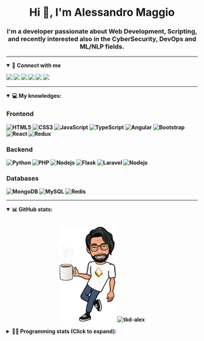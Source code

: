 <h1 align="center">Hi 👋, I'm Alessandro Maggio</h1>
<h3 align="center">I'm a developer passionate about Web Development, Scripting, and recently interested also in the CyberSecurity, DevOps and ML/NLP fields.</h3>

____

<details open>
<summary>🤝 <b>Connect with me<b></summary>

<p align = "center">

[<img src="https://img.shields.io/badge/twitter-1DA1F2.svg?&style=for-the-badge&logo=twitter&logoColor=white" />](https://twitter.com/TkdAxel)
[<img src ="https://img.shields.io/badge/portfolio-web-%23.svg?&style=for-the-badge&logo=&logoColor=white%22">](https://alessandromaggio.it/)
[<img src ="https://img.shields.io/badge/Telegram-1ca0f1.svg?&style=for-the-badge&logo=Telegram&logoColor=white%22&link=https://t.me/TkdAlex">](https://t.me/TkdAlex/)
[<img src="https://img.shields.io/badge/gmail-c14438.svg?&style=for-the-badge&logo=Gmail&logoColor=white&link=mailto:alex.tkd.alex@gmail.com"/>](mailto:alex.tkd.alex@gmail.com)
[<img src="https://img.shields.io/badge/linkedin-0077B5.svg?&style=for-the-badge&logo=linkedin&logoColor=white" />](https://www.linkedin.com/in/aalessandromaggio/)
[<img src = "https://img.shields.io/badge/instagram-E4405F.svg?&style=for-the-badge&logo=instagram&logoColor=white">](https://www.instagram.com/tkd_alex/)
<!--- [![Visits Badge](https://badges.pufler.dev/visits/tkd-alex/tkd-alex?style=for-the-badge&color=blue)](https://github.com/tkd-alex/tkd-alex) -->

</p>

</details>

---

<details open>
<summary>💻 <b>My knowledges</b>: </summary>

### Frontend
![HTML5](https://img.shields.io/badge/-HTML5-E34F26.svg?style=for-the-badge&logo=html5&logoColor=ffffff)
![CSS3](https://img.shields.io/badge/-CSS3-1572B6.svg?style=for-the-badge&logo=css3)
![JavaScript](https://img.shields.io/badge/-JavaScript-282C34?style=for-the-badge&logo=javascript)
![TypeScript](https://img.shields.io/badge/-TypeScript-007ACC?style=for-the-badge&logo=typescript)
![Angular](https://img.shields.io/badge/-Angular-DD0031?style=for-the-badge&logo=angular)
![Bootstrap](https://img.shields.io/badge/-Bootstrap-563D7C.svg?style=for-the-badge&logo=bootstrap)
![React](https://img.shields.io/badge/-React-282C34.svg?style=for-the-badge&logo=react&logoColor=ffffff)
![Redux](https://img.shields.io/badge/-Redux-764ABC.svg?style=for-the-badge&logo=redux)

### Backend
![Python](https://img.shields.io/badge/-Python-3776AB.svg?style=for-the-badge&logo=Python&logoColor=ffffff)
![PHP](https://img.shields.io/badge/-PHP-777BB4.svg?style=for-the-badge&logo=PHP&logoColor=ffffff)
![Nodejs](https://img.shields.io/badge/-Bash-4EAA25.svg?style=for-the-badge&logo=gnu-bash&logoColor=ffffff)
![Flask](https://img.shields.io/badge/-Flask-282C34.svg?style=for-the-badge&logo=flask)
![Laravel](https://img.shields.io/badge/-Laravel-FF2D20.svg?style=for-the-badge&logo=laravel&logoColor=ffffff)
![Nodejs](https://img.shields.io/badge/-Nodejs-339933.svg?style=for-the-badge&logo=Node.js&logoColor=ffffff)

### Databases
![MongoDB](https://img.shields.io/badge/-MongoDB-47A248?style=for-the-badge&logo=mongodb&logoColor=ffffff)
![MySQL](https://img.shields.io/badge/-MySQL-4479A1?style=for-the-badge&logo=mysql&logoColor=ffffff)
![Redis](https://img.shields.io/badge/-Redis-DC382D?style=for-the-badge&logo=Redis&logoColor=ffffff)

</details>

---

<details open>
 <summary>📊 <b>GitHub stats</b>: </summary>

<br>

<p align = "center">
    <img src="https://raw.githubusercontent.com/Tkd-Alex/tkd-alex/master/images/321517cd-ff68-41a7-b0d1-e765680568a7-8b6448d9-c944-4146-b633-adbdd25cb471-v1.png" height="250" />
    <img src="https://github-readme-stats.vercel.app/api?username=tkd-alex&show_icons=true&count_private=true&hide_border=true&line_height=25" alt="tkd-alex">
</p>

</design>

<details>
 <summary>👨‍💻 <b>Programming stats (Click to expand)</b>: </summary>
 
<!--START_SECTION:waka-->
**I'm an Early 🐤** 

```text
🌞 Morning    223 commits    ████░░░░░░░░░░░░░░░░░░░░░   18.93% 
🌆 Daytime    478 commits    ██████████░░░░░░░░░░░░░░░   40.58% 
🌃 Evening    440 commits    █████████░░░░░░░░░░░░░░░░   37.35% 
🌙 Night      37 commits     ░░░░░░░░░░░░░░░░░░░░░░░░░   3.14%

```
📅 **I'm Most Productive on Wednesday** 

```text
Monday       163 commits    ███░░░░░░░░░░░░░░░░░░░░░░   13.84% 
Tuesday      203 commits    ████░░░░░░░░░░░░░░░░░░░░░   17.23% 
Wednesday    237 commits    █████░░░░░░░░░░░░░░░░░░░░   20.12% 
Thursday     181 commits    ███░░░░░░░░░░░░░░░░░░░░░░   15.37% 
Friday       175 commits    ███░░░░░░░░░░░░░░░░░░░░░░   14.86% 
Saturday     103 commits    ██░░░░░░░░░░░░░░░░░░░░░░░   8.74% 
Sunday       116 commits    ██░░░░░░░░░░░░░░░░░░░░░░░   9.85%

```


📊 **This Week I Spent My Time On** 

```text
⌚︎ Time Zone: Europe/Rome

💬 Programming Languages: 
Java                     14 hrs 11 mins      ██████████░░░░░░░░░░░░░░░   42.77% 
Python                   11 hrs 56 mins      █████████░░░░░░░░░░░░░░░░   35.99% 
Groovy                   2 hrs 16 mins       █░░░░░░░░░░░░░░░░░░░░░░░░   6.85% 
HTML                     1 hr 1 min          ░░░░░░░░░░░░░░░░░░░░░░░░░   3.11% 
Text                     39 mins             ░░░░░░░░░░░░░░░░░░░░░░░░░   1.99%

🔥 Editors: 
Android Studio           17 hrs              ████████████░░░░░░░░░░░░░   51.26% 
VS Code                  13 hrs 54 mins      ██████████░░░░░░░░░░░░░░░   41.95% 
Sublime Text             2 hrs 15 mins       █░░░░░░░░░░░░░░░░░░░░░░░░   6.79%

🐱‍💻 Projects: 
AndroidImageExperiment   14 hrs 56 mins      ███████████░░░░░░░░░░░░░░   45.03% 
COPenaghenAIO            9 hrs 39 mins       ███████░░░░░░░░░░░░░░░░░░   29.14% 
myStore                  2 hrs 31 mins       ██░░░░░░░░░░░░░░░░░░░░░░░   7.61% 
Unknown Project          1 hr 54 mins        █░░░░░░░░░░░░░░░░░░░░░░░░   5.76% 
d4j-demo                 1 hr 7 mins         ░░░░░░░░░░░░░░░░░░░░░░░░░   3.41%

💻 Operating System: 
Linux                    33 hrs 9 mins       █████████████████████████   100.0%

```

**I Mostly Code in Python** 

```text
Python                   32 repos            ██████████░░░░░░░░░░░░░░░   42.11% 
JavaScript               12 repos            ████░░░░░░░░░░░░░░░░░░░░░   15.79% 
PHP                      5 repos             █░░░░░░░░░░░░░░░░░░░░░░░░   6.58% 
HTML                     5 repos             █░░░░░░░░░░░░░░░░░░░░░░░░   6.58% 
CSS                      5 repos             █░░░░░░░░░░░░░░░░░░░░░░░░   6.58%

```



 Last Updated on 02/04/2022 06:07:42 UTC
<!--END_SECTION:waka-->

</details>

